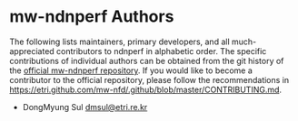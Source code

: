 # mw-ndnperf Authors

The following lists maintainers, primary developers, and all much-appreciated contributors to ndnperf in alphabetic order.
The specific contributions of individual authors can be obtained from the git history of the [official mw-ndnperf repository](https://etri.github.com/mw-nfd/mw-ndnperf).
If you would like to become a contributor to the official repository, please follow the recommendations in https://etri.github.com/mw-nfd/.github/blob/master/CONTRIBUTING.md.

* DongMyung Sul <dmsul@etri.re.kr>

